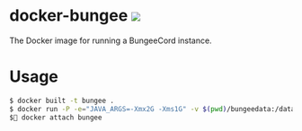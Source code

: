 # docker-bungee [![](https://images.microbadger.com/badges/image/minemystery/docker-bungee.svg)](https://microbadger.com/images/minemystery/docker-bungee)
The Docker image for running a BungeeCord instance.

# Usage
```bash
$ docker built -t bungee .
$ docker run -P -e="JAVA_ARGS=-Xmx2G -Xms1G" -v $(pwd)/bungeedata:/data -itd --name bungee bungee
$ docker attach bungee
```
